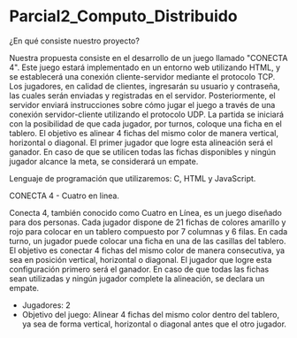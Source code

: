 # Parcial2_Computo_Distribuido

¿En qué consiste nuestro proyecto?

Nuestra propuesta consiste en el desarrollo de un juego llamado "CONECTA 4". Este juego estará implementado en un entorno web utilizando HTML, y se establecerá una conexión cliente-servidor mediante el protocolo TCP. Los jugadores, en calidad de clientes, ingresarán su usuario y contraseña, las cuales serán enviadas y registradas en el servidor. Posteriormente, el servidor enviará instrucciones sobre cómo jugar el juego a través de una conexión servidor-cliente utilizando el protocolo UDP. La partida se iniciará con la posibilidad de que cada jugador, por turnos, coloque una ficha en el tablero. El objetivo es alinear 4 fichas del mismo color de manera vertical, horizontal o diagonal. El primer jugador que logre esta alineación será el ganador. En caso de que se utilicen todas las fichas disponibles y ningún jugador alcance la meta, se considerará un empate.

Lenguaje de programación que utilizaremos: C, HTML y JavaScript.


CONECTA 4 - Cuatro en linea.

Conecta 4, también conocido como Cuatro en Línea, es un juego diseñado para dos personas. Cada jugador dispone de 21 fichas de colores amarillo y rojo para colocar en un tablero compuesto por 7 columnas y 6 filas. En cada turno, un jugador puede colocar una ficha en una de las casillas del tablero. El objetivo es conectar 4 fichas del mismo color de manera consecutiva, ya sea en posición vertical, horizontal o diagonal. El jugador que logre esta configuración primero será el ganador. En caso de que todas las fichas sean utilizadas y ningún jugador complete la alineación, se declara un empate.

- Jugadores: 2
- Objetivo del juego: Alinear 4 fichas del mismo color dentro del tablero, ya sea de forma vertical, horizontal o     diagonal antes que el otro jugador.


